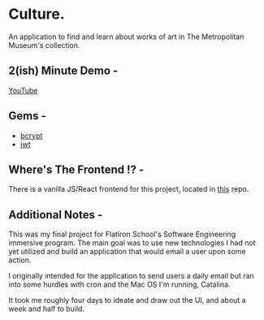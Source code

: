 # Culture.

An application to find and learn about works of art in The Metropolitan Museum's collection. 

## 2(ish) Minute Demo -
[YouTube](https://www.youtube.com/watch?v=5vEtmaPZX44&feature=youtu.be)

##  Gems -  
* [bcrypt](https://github.com/codahale/bcrypt-ruby)
* [jwt](https://github.com/jwt/ruby-jwt)

## Where's The Frontend !? -
There is a vanilla JS/React frontend for this project, located in [this](https://github.com/gnardinosaur/culture_frontend) repo. 

## Additional Notes -
This was my final project for Flatiron School's Software Engineering immersive program. The main goal was to use new technologies I had not yet utilized and build an application that would email a user upon some action.

I originally intended for the application to send users a daily email but ran into some hurdles with cron and the Mac OS I'm running, Catalina. 

It took me roughly four days to ideate and draw out the UI, and about a week and half to build.


